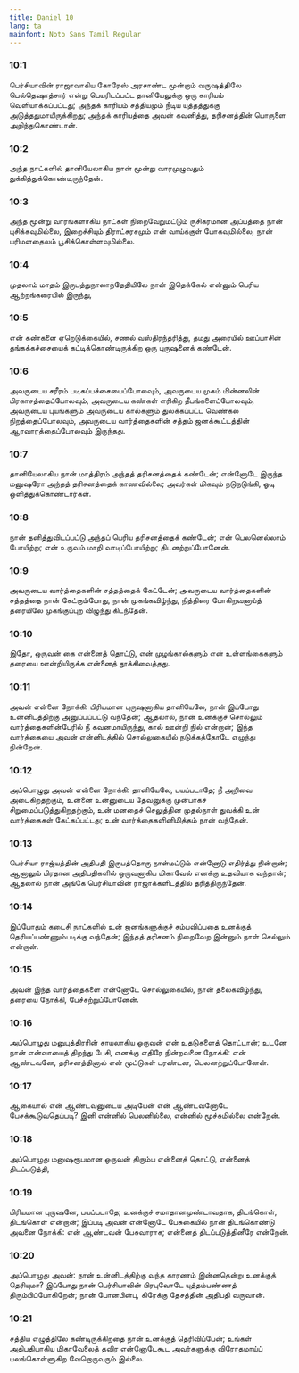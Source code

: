 ```yaml
---
title: Daniel 10
lang: ta
mainfont: Noto Sans Tamil Regular
---
```


###  10:1

பெர்சியாவின் ராஜாவாகிய கோரேஸ் அரசாண்ட மூன்றாம் வருஷத்திலே பெல்தெஷாத்சார் என்று பெயரிடப்பட்ட தானியேலுக்கு ஒரு காரியம் வெளியாக்கப்பட்டது; அந்தக் காரியம் சத்தியமும் நீடிய யுத்தத்துக்கு அடுத்ததுமாயிருக்கிறது; அந்தக் காரியத்தை அவன் கவனித்து, தரிசனத்தின் பொருளை அறிந்துகொண்டான்.

###  10:2

அந்த நாட்களில் தானியேலாகிய நான் மூன்று வாரமுழுவதும் துக்கித்துக்கொண்டிருந்தேன்.

###  10:3

அந்த மூன்று வாரங்களாகிய நாட்கள் நிறைவேறுமட்டும் ருசிகரமான அப்பத்தை நான் புசிக்கவுமில்லை, இறைச்சியும் திராட்சரசமும் என் வாய்க்குள் போகவுமில்லை, நான் பரிமளதைலம் பூசிக்கொள்ளவுமில்லை.

###  10:4

முதலாம் மாதம் இருபத்துநாலாந்தேதியிலே நான் இதெக்கேல் என்னும் பெரிய ஆற்றங்கரையில் இருந்து,

###  10:5

என் கண்களை ஏறெடுக்கையில், சணல் வஸ்திரந்தரித்து, தமது அரையில் ஊப்பாசின் தங்கக்கச்சையைக் கட்டிக்கொண்டிருக்கிற ஒரு புருஷனைக் கண்டேன்.

###  10:6

அவருடைய சரீரம் படிகப்பச்சையைப்போலவும், அவருடைய முகம் மின்னலின் பிரகாசத்தைப்போலவும், அவருடைய கண்கள் எரிகிற தீபங்களைப்போலவும், அவருடைய புயங்களும் அவருடைய கால்களும் துலக்கப்பட்ட வெண்கல நிறத்தைப்போலவும், அவருடைய வார்த்தைகளின் சத்தம் ஜனக்கூட்டத்தின் ஆரவாரத்தைப்போலவும் இருந்தது.

###  10:7

தானியேலாகிய நான் மாத்திரம் அந்தத் தரிசனத்தைக் கண்டேன்; என்னோடே இருந்த மனுஷரோ அந்தத் தரிசனத்தைக் காணவில்லை; அவர்கள் மிகவும் நடுநடுங்கி, ஓடி ஒளித்துக்கொண்டார்கள்.

###  10:8

நான் தனித்துவிடப்பட்டு அந்தப் பெரிய தரிசனத்தைக் கண்டேன்; என் பெலனெல்லாம் போயிற்று; என் உருவம் மாறி வாடிப்போயிற்று; திடனற்றுப்போனேன்.

###  10:9

அவருடைய வார்த்தைகளின் சத்தத்தைக் கேட்டேன்; அவருடைய வார்த்தைகளின் சத்தத்தை நான் கேட்கும்போது, நான் முகங்கவிழ்ந்து, நித்திரை போகிறவனாய்த் தரையிலே முகங்குப்புற விழுந்து கிடந்தேன்.

###  10:10

இதோ, ஒருவன் கை என்னைத் தொட்டு, என் முழங்கால்களும் என் உள்ளங்கைகளும் தரையை ஊன்றியிருக்க என்னைத் தூக்கிவைத்தது.

###  10:11

அவன் என்னை நோக்கி: பிரியமான புருஷனாகிய தானியேலே, நான் இப்போது உன்னிடத்திற்கு அனுப்பப்பட்டு வந்தேன்; ஆதலால், நான் உனக்குச் சொல்லும் வார்த்தைகளின்பேரில் நீ கவனமாயிருந்து, கால் ஊன்றி நில் என்றான்; இந்த வார்த்தையை அவன் என்னிடத்தில் சொல்லுகையில் நடுக்கத்தோடே எழுந்து நின்றேன்.

###  10:12

அப்பொழுது அவன் என்னை நோக்கி: தானியேலே, பயப்படாதே; நீ அறிவை அடைகிறதற்கும், உன்னை உன்னுடைய தேவனுக்கு முன்பாகச் சிறுமைப்படுத்துகிறதற்கும், உன் மனதைச் செலுத்தின முதல்நாள் துவக்கி உன் வார்த்தைகள் கேட்கப்பட்டது; உன் வார்த்தைகளினிமித்தம் நான் வந்தேன்.

###  10:13

பெர்சியா ராஜ்யத்தின் அதிபதி இருபத்தொரு நாள்மட்டும் என்னோடு எதிர்த்து நின்றான்; ஆனாலும் பிரதான அதிபதிகளில் ஒருவனாகிய மிகாவேல் எனக்கு உதவியாக வந்தான்; ஆதலால் நான் அங்கே பெர்சியாவின் ராஜாக்களிடத்தில் தரித்திருந்தேன்.

###  10:14

இப்போதும் கடைசி நாட்களில் உன் ஜனங்களுக்குச் சம்பவிப்பதை உனக்குத் தெரியப்பண்ணும்படிக்கு வந்தேன்; இந்தத் தரிசனம் நிறைவேற இன்னும் நாள் செல்லும் என்றான்.

###  10:15

அவன் இந்த வார்த்தைகளை என்னோடே சொல்லுகையில், நான் தலைகவிழ்ந்து, தரையை நோக்கி, பேச்சற்றுப்போனேன்.

###  10:16

அப்பொழுது மனுபுத்திரரின் சாயலாகிய ஒருவன் என் உதடுகளைத் தொட்டான்; உடனே நான் என்வாயைத் திறந்து பேசி, எனக்கு எதிரே நின்றவனை நோக்கி: என் ஆண்டவனே, தரிசனத்தினால் என் மூட்டுகள் புரண்டன, பெலனற்றுப்போனேன்.

###  10:17

ஆகையால் என் ஆண்டவனுடைய அடியேன் என் ஆண்டவனோடே பேசக்கூடுவதெப்படி? இனி என்னில் பெலனில்லை, என்னில் மூச்சுமில்லை என்றேன்.

###  10:18

அப்பொழுது மனுஷரூபமான ஒருவன் திரும்ப என்னைத் தொட்டு, என்னைத் திடப்படுத்தி,

###  10:19

பிரியமான புருஷனே, பயப்படாதே; உனக்குச் சமாதானமுண்டாவதாக, திடங்கொள், திடங்கொள் என்றான்; இப்படி அவன் என்னோடே பேசுகையில் நான் திடங்கொண்டு அவனை நோக்கி: என் ஆண்டவன் பேசுவாராக; என்னைத் திடப்படுத்தினீரே என்றேன்.

###  10:20

அப்பொழுது அவன்: நான் உன்னிடத்திற்கு வந்த காரணம் இன்னதென்று உனக்குத் தெரியுமா? இப்போது நான் பெர்சியாவின் பிரபுவோடே யுத்தம்பண்ணத் திரும்பிப்போகிறேன்; நான் போனபின்பு, கிரேக்கு தேசத்தின் அதிபதி வருவான்.

###  10:21

சத்திய எழுத்திலே கண்டிருக்கிறதை நான் உனக்குத் தெரிவிப்பேன்; உங்கள் அதிபதியாகிய மிகாவேலைத் தவிர என்னோடேகூட அவர்களுக்கு விரோதமாய்ப் பலங்கொள்ளுகிற வேறொருவரும் இல்லை.

